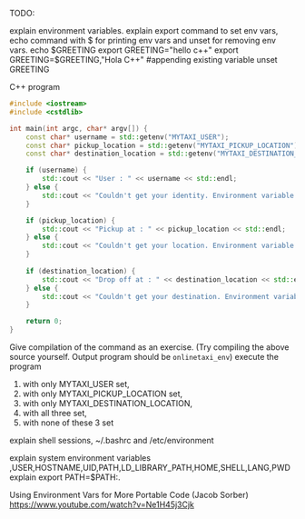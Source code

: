 TODO:

explain environment variables.
explain export command to set env vars, echo command with $ for printing env vars and unset for removing env vars. 
    echo $GREETING
    export GREETING="hello c++"
    export GREETING=$GREETING,"Hola C++" #appending existing variable
    unset GREETING

C++ program

```cpp
#include <iostream>
#include <cstdlib>

int main(int argc, char* argv[]) {
    const char* username = std::getenv("MYTAXI_USER");
    const char* pickup_location = std::getenv("MYTAXI_PICKUP_LOCATION");
    const char* destination_location = std::getenv("MYTAXI_DESTINATION_LOCATION");

    if (username) {
        std::cout << "User : " << username << std::endl;
    } else {
        std::cout << "Couldn't get your identity. Environment variable MYTAXI_USER not set." << std::endl;
    }

    if (pickup_location) {
        std::cout << "Pickup at : " << pickup_location << std::endl;
    } else {
        std::cout << "Couldn't get your location. Environment variable MYTAXI_PICKUP_LOCATION not set." << std::endl;
    }
 
    if (destination_location) {
        std::cout << "Drop off at : " << destination_location << std::endl;
    } else {
        std::cout << "Couldn't get your destination. Environment variable MYTAXI_DESTINATION_LOCATION not set." << std::endl;
    }

    return 0;
}
```

Give compilation of the command as an exercise. (Try compiling the above source yourself. Output program should be `onlinetaxi_env`)
execute the program 
1. with only MYTAXI_USER set, 
1. with only MYTAXI_PICKUP_LOCATION set,
1. with only MYTAXI_DESTINATION_LOCATION,
1. with all three set,
1. with none of these 3 set
 
explain shell sessions, ~/.bashrc and /etc/environment

explain system environment variables ,USER,HOSTNAME,UID,PATH,LD_LIBRARY_PATH,HOME,SHELL,LANG,PWD
explain export PATH=$PATH:.

Using Environment Vars for More Portable Code (Jacob Sorber)
https://www.youtube.com/watch?v=Ne1H45j3Cjk